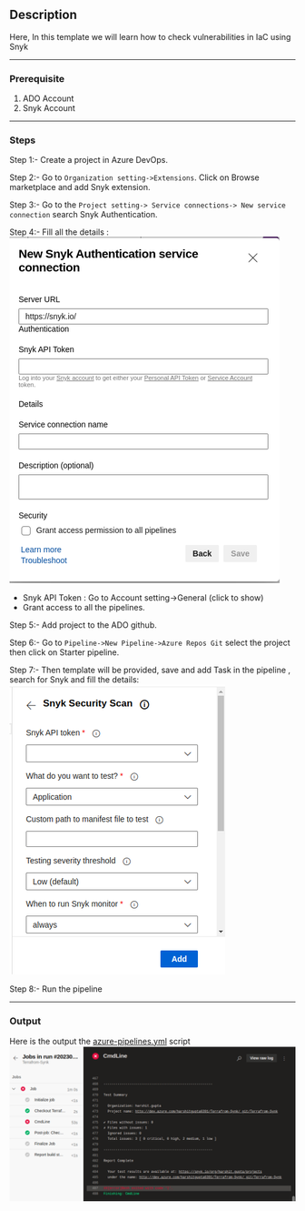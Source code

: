 ## Description

Here, In this template we will learn how to check vulnerabilities in IaC using Snyk

---
### Prerequisite

1. ADO Account
2. Snyk Account

---
### Steps

Step 1:- Create a project in Azure DevOps.

Step 2:- Go to `Organization setting->Extensions`. Click on Browse marketplace and add Snyk extension. 

Step 3:- Go to the `Project setting-> Service connections-> New service connection` search Snyk Authentication.

Step 4:- Fill all the details :
![snyk-authenctication.png](photos/snyk-authenctication.png)

* Snyk API Token : Go to Account setting->General (click to show)
* Grant access to all the pipelines. 

Step 5:- Add project to the ADO github.

Step 6:- Go to `Pipeline->New Pipeline->Azure Repos Git` select the project then click on Starter pipeline.

Step 7:- Then template will be provided, save and add Task in the pipeline , search for Snyk and fill the details:
![snyk-configuration.png](photos/snyk-configuration.png)

Step 8:- Run the pipeline

---
### Output

Here is the output the [azure-pipelines.yml](Snyk/integration%20with%20Terraform%2Fazure-pipelines.yml) script
![snyk-output.png](photos/snyk-output.png)
